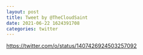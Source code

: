 ```yaml
--- 
layout: post 
title: Tweet by @TheCloudSaint 
date: 2021-06-22 1624391708 
categories: twitter 
--- 
```

https://twitter.com/o/status/1407426924503257092